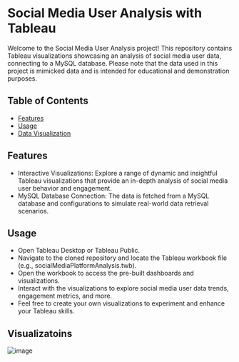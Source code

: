 # Social Media User Analysis with Tableau

Welcome to the Social Media User Analysis project! This repository contains Tableau visualizations showcasing an analysis of social media user data, connecting to a MySQL database. Please note that the data used in this project is mimicked data and is intended for educational and demonstration purposes.

## Table of Contents

- [Features](#features)
- [Usage](#usage)
- [Data Visualization](#visualizatoins)

## Features
- Interactive Visualizations: Explore a range of dynamic and insightful Tableau visualizations that provide an in-depth analysis of social media user behavior and engagement.
- MySQL Database Connection: The data is fetched from a MySQL database and configurations to simulate real-world data retrieval scenarios.

## Usage

- Open Tableau Desktop or Tableau Public.
- Navigate to the cloned repository and locate the Tableau workbook file (e.g., socialMediaPlatformAnalysis.twb).
- Open the workbook to access the pre-built dashboards and visualizations.
- Interact with the visualizations to explore social media user data trends, engagement metrics, and more.
- Feel free to create your own visualizations to experiment and enhance your Tableau skills.

## Visualizatoins

![image](https://github.com/pg3328/Social-Media-Platform-User-Analysis/assets/98541833/3fb44530-48c8-4a03-80aa-3059fef51e71)




